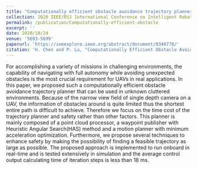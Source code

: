 ```yaml
---
title: "Computationally efficient obstacle avoidance trajectory planner for uavs based on heuristic angular search method"
collection: 2020 IEEE/RSJ International Conference on Intelligent Robots and Systems (IROS)
permalink: /publication/Computationally-efficient-obstacle
excerpt: ''
date: 2020/10/24
venue: '5693-5699'
paperurl: 'https://ieeexplore.ieee.org/abstract/document/9340778/'
citation: 'H. Chen and P. Lu, "Computationally Efficient Obstacle Avoidance Trajectory Planner for UAVs Based on Heuristic Angular Search Method," 2020 IEEE/RSJ International Conference on Intelligent Robots and Systems (IROS), Las Vegas, NV, USA, 2020, pp. 5693-5699, doi: 10.1109/IROS45743.2020.9340778.'
---
```


For accomplishing a variety of missions in challenging environments, the capability of navigating with full autonomy while avoiding unexpected obstacles is the most crucial requirement for UAVs in real applications. In this paper, we proposed such a computationally efficient obstacle avoidance trajectory planner that can be used in unknown cluttered environments. Because of the narrow view field of single depth camera on a UAV, the information of obstacles around is quite limited thus the shortest entire path is difficult to achieve. Therefore we focus on the time cost of the trajectory planner and safety rather than other factors. This planner is mainly composed of a point cloud processor, a waypoint publisher with Heuristic Angular Search(HAS) method and a motion planner with minimum acceleration optimization. Furthermore, we propose several techniques to enhance safety by making the possibility of finding a feasible trajectory as large as possible. The proposed approach is implemented to run onboard in real-time and is tested extensively in simulation and the average control output calculating time of iteration steps is less than 18 ms.